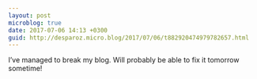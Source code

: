 ```yaml
---
layout: post
microblog: true
date: 2017-07-06 14:13 +0300
guid: http://desparoz.micro.blog/2017/07/06/t882920474979782657.html
---
```

I’ve managed to break my blog. Will probably be able to fix it tomorrow sometime!

